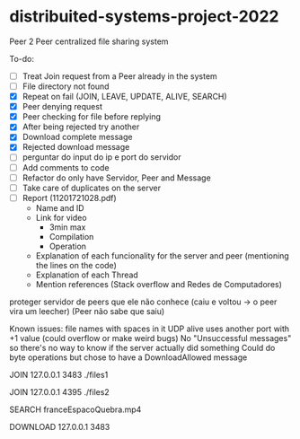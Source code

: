 # distribuited-systems-project-2022
Peer 2 Peer centralized file sharing system


To-do:
- [ ] Treat Join request from a Peer already in the system
- [ ] File directory not found
- [x] Repeat on fail (JOIN, LEAVE, UPDATE, ALIVE, SEARCH)
- [x] Peer denying request
- [x] Peer checking for file before replying
- [x] After being rejected try another
- [x] Download complete message
- [x] Rejected download message
- [ ] perguntar do input do ip e port do servidor
- [ ] Add comments to code
- [ ] Refactor do only have Servidor, Peer and Message
- [ ] Take care of duplicates on the server
- [ ] Report (11201721028.pdf)
	- Name and ID
	- Link for video
		- 3min max
		- Compilation
		- Operation
	- Explanation of each funcionality for the server and peer (mentioning the lines on the code)
	- Explanation of each Thread
	- Mention references (Stack overflow and Redes de Computadores)

proteger servidor de peers que ele não conhece (caiu e voltou -> o peer vira um leecher)
(Peer não sabe que saiu)

Known issues:
	file names with spaces in it
	UDP alive uses another port with +1 value (could overflow or make weird bugs)
	No "Unsuccessful messages" so there's no way to know if the server actually did something
	Could do byte operations but chose to have a DownloadAllowed message

JOIN 127.0.0.1 3483 ./files1

JOIN 127.0.0.1 4395 ./files2

SEARCH franceEspacoQuebra.mp4

DOWNLOAD 127.0.0.1 3483
